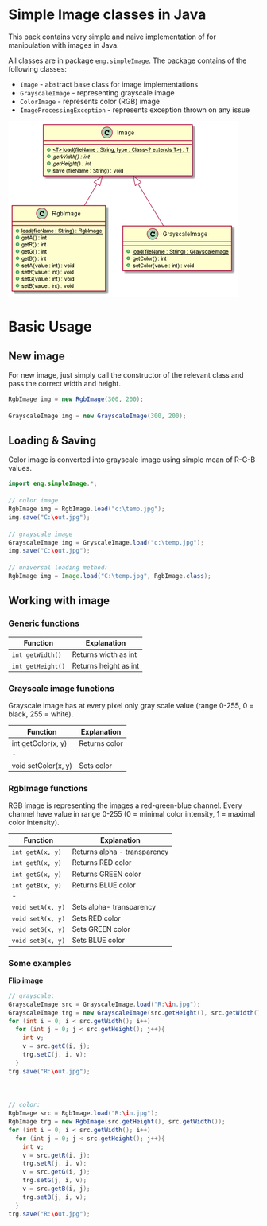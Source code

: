 # Simple Image classes in Java

This pack contains very simple and naive implementation of 
for manipulation with images in Java.

All classes are in package `eng.simpleImage`. The package contains of the following classes:
* `Image` - abstract base class for image implementations
* `GrayscaleImage` - representing grayscale image
* `ColorImage` - represents color (RGB) image
* `ImageProcessingException` - represents exception thrown on any issue

![Class diagram](src/eng/simpleImage/SimpleImage.png)

# Basic Usage

## New image

For new image, just simply call the constructor of the relevant class and pass the correct width and height.

```java
RgbImage img = new RgbImage(300, 200);

GrayscaleImage img = new GrayscaleImage(300, 200);
```

## Loading & Saving

Color image is converted into grayscale image using simple mean of R-G-B values.

```java
import eng.simpleImage.*;

// color image
RgbImage img = RgbImage.load("c:\temp.jpg");
img.save("C:\out.jpg");

// grayscale image
GrayscaleImage img = GryscaleImage.load("c:\temp.jpg");
img.save("C:\out.jpg");

// universal loading method:
RgbImage img = Image.load("C:\temp.jpg", RgbImage.class);
```

## Working with image

### Generic functions
| Function | Explanation | 
| --- | --- | 
| `int getWidth()` | Returns width as int | 
| `int getHeight()` | Returns height as int | 

### Grayscale image functions
Grayscale image has at every pixel only gray scale value (range 0-255, 0 = black, 255 = white).

| Function | Explanation | 
| --- | --- | 
| int getColor(x, y) | Returns color | 
| -
| void setColor(x, y) | Sets color | 

### RgbImage functions
RGB image is representing the images a red-green-blue channel. Every channel have value in range 0-255 (0 = minimal color intensity, 1 = maximal color intensity).

| Function | Explanation | 
| --- | --- | 
| `int getA(x, y)` | Returns alpha - transparency | 
| `int getR(x, y)` | Returns RED color | 
| `int getG(x, y)` | Returns GREEN color | 
| `int getB(x, y)` | Returns BLUE color | 
| -
| `void setA(x, y)` | Sets alpha- transparency | 
| `void setR(x, y)` | Sets RED color | 
| `void setG(x, y)` | Sets GREEN color | 
| `void setB(x, y)` | Sets BLUE color | 



### Some examples

__Flip image__

```java
// grayscale:
GrayscaleImage src = GrayscaleImage.load("R:\in.jpg");
GrayscaleImage trg = new GrayscaleImage(src.getHeight(), src.getWidth());
for (int i = 0; i < src.getWidth(); i++)
  for (int j = 0; j < src.getHeight(); j++){
    int v;
    v = src.getC(i, j);
    trg.setC(j, i, v);
  }
trg.save("R:\out.jpg");



// color:
RgbImage src = RgbImage.load("R:\in.jpg");
RgbImage trg = new RgbImage(src.getHeight(), src.getWidth());
for (int i = 0; i < src.getWidth(); i++)
  for (int j = 0; j < src.getHeight(); j++){
    int v;
    v = src.getR(i, j);
    trg.setR(j, i, v);
    v = src.getG(i, j);
    trg.setG(j, i, v);
    v = src.getB(i, j);
    trg.setB(j, i, v);
  }
trg.save("R:\out.jpg");
```
